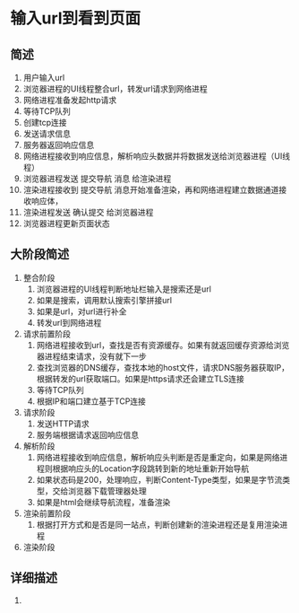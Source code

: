 # 输入url到看到页面

## 简述
1. 用户输入url
2. 浏览器进程的UI线程整合url，转发url请求到网络进程
3. 网络进程准备发起http请求
4. 等待TCP队列
5. 创建tcp连接
6. 发送请求信息
7. 服务器返回响应信息
8. 网络进程接收到响应信息，解析响应头数据并将数据发送给浏览器进程（UI线程）
9. 浏览器进程发送 提交导航 消息 给渲染进程
10. 渲染进程接收到 提交导航 消息开始准备渲染，再和网络进程建立数据通道接收响应体，
11. 渲染进程发送 确认提交 给浏览器进程
12. 浏览器进程更新页面状态

## 大阶段简述
1. 整合阶段
   1. 浏览器进程的UI线程判断地址栏输入是搜索还是url
   2. 如果是搜索，调用默认搜索引擎拼接url
   3. 如果是url，对url进行补全
   4. 转发url到网络进程
2. 请求前置阶段
   1. 网络进程接收到url，查找是否有资源缓存。如果有就返回缓存资源给浏览器进程结束请求，没有就下一步
   2. 查找浏览器的DNS缓存，查找本地的host文件，请求DNS服务器获取IP，根据转发的url获取端口。如果是https请求还会建立TLS连接
   3. 等待TCP队列
   4. 根据IP和端口建立基于TCP连接
3. 请求阶段
   1. 发送HTTP请求
   2. 服务端根据请求返回响应信息
4. 解析阶段
   1. 网络进程接收到响应信息，解析响应头判断是否是重定向，如果是网络进程则根据响应头的Location字段跳转到新的地址重新开始导航
   2. 如果状态码是200，处理响应，判断Content-Type类型，如果是字节流类型，交给浏览器下载管理器处理
   3. 如果是html会继续导航流程，准备渲染
5. 渲染前置阶段
   1. 根据打开方式和是否是同一站点，判断创建新的渲染进程还是复用渲染进程
6. 渲染阶段

## 详细描述
1. 